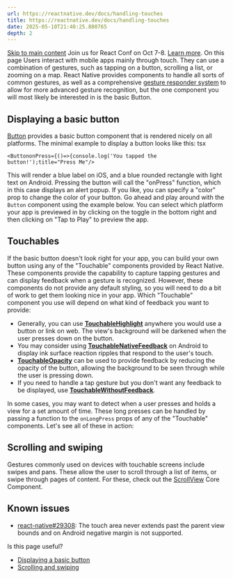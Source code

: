 ```yaml
---
url: https://reactnative.dev/docs/handling-touches
title: https://reactnative.dev/docs/handling-touches
date: 2025-05-10T21:40:25.800765
depth: 2
---
```


[Skip to main content](https://reactnative.dev/docs/handling-touches#__docusaurus_skipToContent_fallback)
Join us for React Conf on Oct 7-8. [Learn more](https://conf.react.dev).
On this page
Users interact with mobile apps mainly through touch. They can use a combination of gestures, such as tapping on a button, scrolling a list, or zooming on a map. React Native provides components to handle all sorts of common gestures, as well as a comprehensive [gesture responder system](https://reactnative.dev/docs/gesture-responder-system) to allow for more advanced gesture recognition, but the one component you will most likely be interested in is the basic Button.
## Displaying a basic button[​](https://reactnative.dev/docs/handling-touches#displaying-a-basic-button "Direct link to Displaying a basic button")
[Button](https://reactnative.dev/docs/button) provides a basic button component that is rendered nicely on all platforms. The minimal example to display a button looks like this:
tsx
```
<ButtononPress={()=>{console.log('You tapped the button!');title="Press Me"/>
```

This will render a blue label on iOS, and a blue rounded rectangle with light text on Android. Pressing the button will call the "onPress" function, which in this case displays an alert popup. If you like, you can specify a "color" prop to change the color of your button.
Go ahead and play around with the `Button` component using the example below. You can select which platform your app is previewed in by clicking on the toggle in the bottom right and then clicking on "Tap to Play" to preview the app.
## Touchables[​](https://reactnative.dev/docs/handling-touches#touchables "Direct link to Touchables")
If the basic button doesn't look right for your app, you can build your own button using any of the "Touchable" components provided by React Native. These components provide the capability to capture tapping gestures and can display feedback when a gesture is recognized. However, these components do not provide any default styling, so you will need to do a bit of work to get them looking nice in your app.
Which "Touchable" component you use will depend on what kind of feedback you want to provide:
  * Generally, you can use [**TouchableHighlight**](https://reactnative.dev/docs/touchablehighlight) anywhere you would use a button or link on web. The view's background will be darkened when the user presses down on the button.
  * You may consider using [**TouchableNativeFeedback**](https://reactnative.dev/docs/touchablenativefeedback) on Android to display ink surface reaction ripples that respond to the user's touch.
  * [**TouchableOpacity**](https://reactnative.dev/docs/touchableopacity) can be used to provide feedback by reducing the opacity of the button, allowing the background to be seen through while the user is pressing down.
  * If you need to handle a tap gesture but you don't want any feedback to be displayed, use [**TouchableWithoutFeedback**](https://reactnative.dev/docs/touchablewithoutfeedback).


In some cases, you may want to detect when a user presses and holds a view for a set amount of time. These long presses can be handled by passing a function to the `onLongPress` props of any of the "Touchable" components.
Let's see all of these in action:
## Scrolling and swiping[​](https://reactnative.dev/docs/handling-touches#scrolling-and-swiping "Direct link to Scrolling and swiping")
Gestures commonly used on devices with touchable screens include swipes and pans. These allow the user to scroll through a list of items, or swipe through pages of content. For these, check out the [ScrollView](https://reactnative.dev/docs/scrollview) Core Component.
## Known issues[​](https://reactnative.dev/docs/handling-touches#known-issues "Direct link to Known issues")
  * [react-native#29308](https://github.com/facebook/react-native/issues/29308#issuecomment-792864162): The touch area never extends past the parent view bounds and on Android negative margin is not supported.


Is this page useful?
  * [Displaying a basic button](https://reactnative.dev/docs/handling-touches#displaying-a-basic-button)
  * [Scrolling and swiping](https://reactnative.dev/docs/handling-touches#scrolling-and-swiping)



